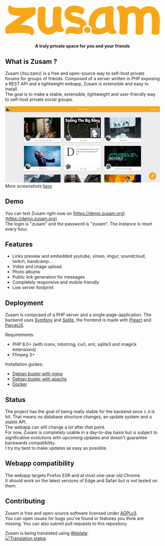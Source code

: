 <h1 align="center">
    <img src="app/src/assets/zusam_logo.png">
</h1>

<h4 align="center">A truly private space for you and your friends</h4>

## What is Zusam ?

Zusam (/tsuˈzam/) is a free and open-source way to self-host private forums for
groups of friends. Composed of a server written in PHP exposing a REST API and a
lightweight webapp, Zusam is extensible and easy to install.  
The goal is to make a stable, extensible, lightweight and user-friendly way
to self-host private social groups.

<span align="center">
    <img src="readme/screenshot.jpg">
</span>
<em>More screenshots <a href="readme">here</a></em>

## Demo

You can test Zusam right now on
[https://demo.zusam.org](https://demo.zusam.org)  
The login is "zusam" and the password is "zusam". The instance is reset every hour.

## Features

- Links preview and embedded youtube, vimeo, imgur, soundcloud, twitch, bandcamp...
- Video and image upload
- Photo albums
- Public link generation for messages
- Completely responsive and mobile friendly
- Low server footprint

## Deployment

Zusam is composed of a PHP server and a single-page-application.
The backend uses [Symfony](https://symfony.com) and [Sqlite](https://sqlite.org),
the frontend is made with [Preact](https://preactjs.com) and [ParcelJS](https://parceljs.org).

Requirements:

- PHP 8.0+ (with iconv, mbstring, curl, xml, sqlite3 and imagick extensions)
- Ffmpeg 3+

Installation guides:

- [Debian buster with nginx](documentation/debian-buster-nginx.md)
- [Debian buster with apache](documentation/debian-buster-apache.md)
- [Docker](documentation/docker.md)

## Status

The project has the goal of being really stable for the backend once `1.0` is hit.
That means no database structure changes, an update system and a stable API.  
The webapp can still change a lot after that point.  
For now, Zusam is completely usable in a day-to-day basis but is subject to significative
evolutions with upcoming updates and doesn't guarantee backwards compatibility.  
I try my best to make updates as easy as possible.

## Webapp compatibility

The webapp targets Firefox ESR and at most one-year old Chrome.  
It should work on the latest versions of Edge and Safari but is not tested on them.

## Contributing

Zusam is free and open-source software licensed
under [AGPLv3](https://www.gnu.org/licenses/agpl.html).  
You can open issues for bugs you've found or features you think are missing.
You can also submit pull requests to this repository.

Zusam is being translated using [Weblate](https://hosted.weblate.org/projects/zusam/core/):  
<a href="https://hosted.weblate.org/engage/zusam/">
<img src="https://hosted.weblate.org/widgets/zusam/-/287x66-grey.png" alt="Translation status" />
</a>
